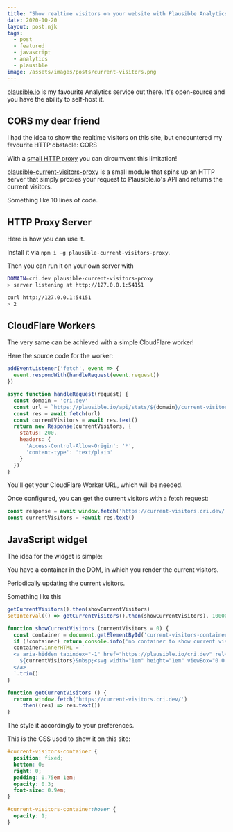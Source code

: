```yaml
---
title: "Show realtime visitors on your website with Plausible Analytics and CloudFlare Workers"
date: 2020-10-20
layout: post.njk
tags:
  - post
  - featured
  - javascript
  - analytics
  - plausible
image: /assets/images/posts/current-visitors.png
---
```


[plausible.io](https://plausible.io) is my favourite Analytics service out there. It's open-source and you have the ability to self-host it.


## CORS my dear friend

I had the idea to show the realtime visitors on this site, but encountered my favourite HTTP obstacle: CORS

With a [small HTTP proxy](https://github.com/christian-fei/plausible-current-visitors-proxy) you can circumvent this limitation!

[plausible-current-visitors-proxy](https://github.com/christian-fei/plausible-current-visitors-proxy) is a small module that spins up an HTTP server that simply proxies your request to Plausible.io's API and returns the current visitors. 

Something like 10 lines of code.

## HTTP Proxy Server

Here is how you can use it.

Install it via `npm i -g plausible-current-visitors-proxy`.

Then you can run it on your own server with

```sh
DOMAIN=cri.dev plausible-current-visitors-proxy
> server listening at http://127.0.0.1:54151

curl http://127.0.0.1:54151
> 2
```

## CloudFlare Workers

The very same can be achieved with a simple CloudFlare worker!

Here the source code for the worker:

```javascript
addEventListener('fetch', event => {
  event.respondWith(handleRequest(event.request))
})

async function handleRequest(request) {
  const domain = 'cri.dev'
  const url = `https://plausible.io/api/stats/${domain}/current-visitors`
  const res = await fetch(url)
  const currentVisitors = await res.text()
  return new Response(currentVisitors, {
    status: 200,
    headers: {
      'Access-Control-Allow-Origin': '*',
      'content-type': 'text/plain'
    }
  })
}
```

You'll get your CloudFlare Worker URL, which will be needed.

Once configured, you can get the current visitors with a fetch request:

```javascript
const response = await window.fetch('https://current-visitors.cri.dev/')
const currentVisitors = +await res.text()
```

## JavaScript widget

The idea for the widget is simple:

You have a container in the DOM, in which you render the current visitors.

Periodically updating the current visitors.

Something like this

```javascript
getCurrentVisitors().then(showCurrentVisitors)
setInterval(() => getCurrentVisitors().then(showCurrentVisitors), 10000)

function showCurrentVisitors (currentVisitors = 0) {
  const container = document.getElementById('current-visitors-container')
  if (!container) return console.info('no container to show current visitors found')
  container.innerHTML = `
  <a aria-hidden tabindex="-1" href="https://plausible.io/cri.dev" rel="nofollow noopener external" target="_blank">
    ${currentVisitors}&nbsp;<svg width="1em" height="1em" viewBox="0 0 16 16" class="bi bi-person" fill="currentColor" xmlns="http://www.w3.org/2000/svg"><path fill-rule="evenodd" d="M10 5a2 2 0 1 1-4 0 2 2 0 0 1 4 0zM8 8a3 3 0 1 0 0-6 3 3 0 0 0 0 6zm6 5c0 1-1 1-1 1H3s-1 0-1-1 1-4 6-4 6 3 6 4zm-1-.004c-.001-.246-.154-.986-.832-1.664C11.516 10.68 10.289 10 8 10c-2.29 0-3.516.68-4.168 1.332-.678.678-.83 1.418-.832 1.664h10z"/></svg>
  </a>
  `.trim()
}

function getCurrentVisitors () {
  return window.fetch('https://current-visitors.cri.dev/')
    .then((res) => res.text())
}
```

The style it accordingly to your preferences.

This is the CSS used to show it on this site:

```css
#current-visitors-container {
  position: fixed;
  bottom: 0;
  right: 0;
  padding: 0.75em 1em;
  opacity: 0.3;
  font-size: 0.9em;
}

#current-visitors-container:hover {
  opacity: 1;
}
```